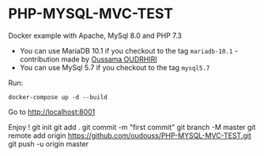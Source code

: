 # PHP-MYSQL-MVC-TEST

Docker example with Apache, MySql 8.0 and PHP 7.3

- You can use MariaDB 10.1 if you checkout to the tag `mariadb-10.1` - contribution made by [Oussama OUDRHIRI](https://github.com/oussoud)
- You can use MySql 5.7 if you checkout to the tag `mysql5.7`

Run:

```
docker-compose up -d --build
```

Go to [http://localhost:8001](http://localhost:8001)

Enjoy !
git init
git add .
git commit -m "first commit"
git branch -M master
git remote add origin https://github.com/oudouss/PHP-MYSQL-MVC-TEST.git
git push -u origin master